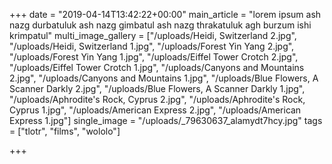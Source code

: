 +++
date = "2019-04-14T13:42:22+00:00"
main_article = "lorem ipsum ash nazg durbatuluk ash nazg gimbatul ash nazg thrakatuluk agh burzum ishi krimpatul"
multi_image_gallery = ["/uploads/Heidi, Switzerland 2.jpg", "/uploads/Heidi, Switzerland 1.jpg", "/uploads/Forest Yin Yang 2.jpg", "/uploads/Forest Yin Yang 1.jpg", "/uploads/Eiffel Tower Crotch 2.jpg", "/uploads/Eiffel Tower Crotch 1.jpg", "/uploads/Canyons and Mountains 2.jpg", "/uploads/Canyons and Mountains 1.jpg", "/uploads/Blue Flowers, A Scanner Darkly 2.jpg", "/uploads/Blue Flowers, A Scanner Darkly 1.jpg", "/uploads/Aphrodite's Rock, Cyprus 2.jpg", "/uploads/Aphrodite's Rock, Cyprus 1.jpg", "/uploads/American Express 2.jpg", "/uploads/American Express 1.jpg"]
single_image = "/uploads/_79630637_alamydt7hcy.jpg"
tags = ["tlotr", "films", "wololo"]

+++
